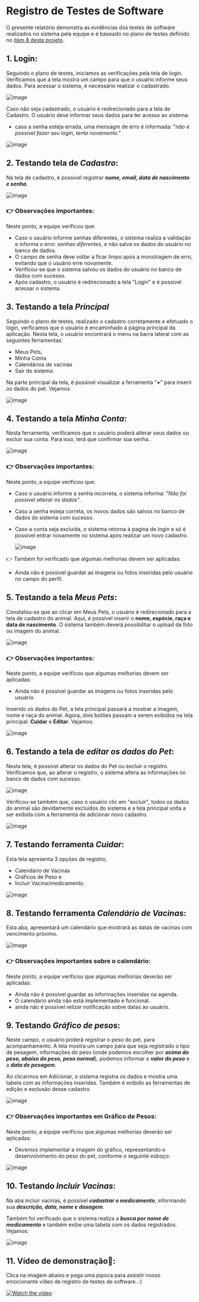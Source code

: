 # Registro de Testes de Software

O presente relatório demonstra as evidências dos testes de software realizados no sistema pela equipe e é baseado no plano de testes definido no [item 8 deste projeto](https://github.com/ICEI-PUC-Minas-PMV-ADS/PetCare-/blob/main/docs/08-Plano%20de%20Testes%20de%20Software.md).

## 1. Login:
Seguindo o plano de testes, iniciamos as verificações pela tela de login. 
Verificamos que a tela mostra um campo para que o usuário informe seus dados.
Para acessar o sistema, é necessário realizar o cadastrado.

![image](https://user-images.githubusercontent.com/78277341/168466558-67571ffb-be65-4c3c-981e-ba53ad9b1a58.png)


Caso não seja cadastrado, o usuário é redirecionado para a tela de Cadastro.
O usuário deve informar seus dados para ter acesso ao sistema.

- caso a senha esteja errada, uma mensagm de erro é informada: "*não é possível fazer seu login, tente novamente."*

![image](https://user-images.githubusercontent.com/78277341/168466923-f5b70577-6753-432c-b87c-b04949751f2d.png)


## 2. Testando tela de *Cadastro*:

Na tela de cadastro, é possivel registrar ***nome, email, data de nascimento e senha***.

![image](https://user-images.githubusercontent.com/78277341/168466604-1840a37c-bffb-409f-a66f-bb94a11709b5.png)

### :point_right: Observações importantes:
Neste ponto, a equipe verificou que:
- Caso o usuário informe senhas diferentes, o sistema realiza a validação e informa o erro: *senhas diferentes*, e não salva os dados do usuário no banco de dados.
- O campo de senha deve voltar a ficar limpo após a monstragem de erro, evitando que o usuário erre novamente.
- Verificou-se que o sistema salvou os dados do usuário no banco de dados com sucesso.
- Após cadastro, o usuário é redirecionado a tela "Login" e é possível acessar o sistema.


## 3. Testando a tela *Principal*
Seguindo o plano de testes, realizado o cadastro corretamente e efetuado o login, verficamos que o usuário é encaminhado à página principal da aplicação. Nesta tela, o usuário encontrará o menu na barra lateral com as seguintes ferramentas:
- Meus Pets,
- Minha Conta
- Calendários de vacinas
- Sair do sistema.

Na parte principal da tela, é possivel visualizar a ferramenta “**+**” para inserir os dados do pet. Vejamos:

![image](https://user-images.githubusercontent.com/78277341/168466998-5506260b-85e1-4d41-bed2-0d4852ac45ea.png)

## 4. Testando a tela *Minha Conta*:
Nesta ferramenta, verificamos que o usuário poderá alterar seus dados ou excluir sua conta. Para isso, terá que confirmar sua senha..

![image](https://user-images.githubusercontent.com/78277341/168467041-42bbcac8-a207-40bc-9ff5-17d0a8e7eed5.png)
### :point_right: Observações importantes:
Neste ponto, a equipe verificou que:
- Caso o usuário informe a senha incorreta, o sistema informa: *"Não foi possível alterar os dados"*.
- Caso a senha esteja correta, os novos dados são salvos no banco de dados do sistema com sucesso.
- Caso a conta seja excluída, o sistema retorna à pagina de login e só é possível entrar novamente no sistema após realizar um novo cadastro.


  ![image](https://user-images.githubusercontent.com/78277341/168467172-206c1d78-3a4c-4050-a2c5-606ee6786889.png)

:point_right: Também foi verificado que algumas melhorias devem ser aplicadas:

- Ainda não é possível guardar as imagens ou fotos inseridas pelo usuário no campo do perfil.

## 5. Testando a tela *Meus Pets*:

Constatou-se que ao clicar em Meus Pets, o usuário é redirecionado para a tela de cadastro do animal.
Aqui, é possível inserir o **nome, espécie, raça e data de nascimento**.
O sistema também deverá possibilitar o upload da foto ou imagem do animal.

![image](https://user-images.githubusercontent.com/78277341/168467201-bbd63e4d-a5fe-4e76-817a-29fbdaefff8e.png)

### :point_right: Observações importantes:
Neste ponto, a equipe verificou que algumas melhorias devem ser aplicadas:
- Ainda não é possível guardar as imagens ou fotos inseridas pelo usuário.

Inserido os dados do Pet, a tela principal passará a mostrar a imagem, nome e raça do animal.
Agora, dois botões passam a serem exibidos na tela principal: **Cuidar** e **Editar**. Vejamos:

![image](https://user-images.githubusercontent.com/78277341/168467226-7169c963-2dd0-4c44-b0ed-2ef3950c070d.png)

## 6. Testando a tela de *editar os dados do Pet*:

Nesta tela, é possível alterar os dados do Pet ou excluir o registro.
Verificamos que, ao alterar o registro, o sistema altera as informações no banco de dados com sucesso.

![image](https://user-images.githubusercontent.com/78277341/168467287-80f772f9-1d81-4c5b-9e32-2dcb37b7fd63.png)



Verificou-se também que, caso o usuário clic em "excluir", todos os dados do animal são devidamente excluídos do sistema e a tela principal volta a ser exibida com a ferramenta de adicionar novo cadastro.

![image](https://user-images.githubusercontent.com/78277341/168467352-70eccf75-28d6-4f9b-aecc-9213eaf6ff0c.png)

## 7. Testando ferramenta *Cuidar*:

Esta tela apresenta 3 opções de registro;

- Calendário de Vacinas
- Gráficos de Peso e
- Incluir Vacina/medicamento.


![image](https://user-images.githubusercontent.com/78277341/168467377-009081e0-6e12-421d-888d-7eeecf09273c.png)



## 8. Testando ferramenta *Calendário de Vacinas*:

Esta aba, apresentará um calendário que mostrará as datas de vacinas com vencimento próximo.

![image](https://user-images.githubusercontent.com/78277341/143724524-c2d09ec2-7836-4e2b-a218-849187d7dea4.png)

### :point_right: Observações importantes sobre o calendário:
Neste ponto, a equipe verificou que algumas melhorias deverão ser aplicadas:
- Ainda não é possível guardar as informações inseridas na agenda.
- O calendário ainda não está implementado e funcional.
- ainda não é possível relizar notificação sobre datas ao usuário.


## 9. Testando *Gráfico de pesos*:

Neste campo, o usuário poderá registrar o peso do pet, para acompanhamento.
A tela mostra um campo para que seja registrado o tipo de pesagem, informações do peso (onde podemos escolher por ***acima do peso, abaixo do peso, peso normal***), podemos informar o ***valor do peso*** e a ***data de pesagem***.

Ao clicarmos em Adicionar, o sistema registra os dados e mostra uma tabela com as informações inseridas.
Também é exibido as ferramentas de edição e exclusão desse cadastro.

![image](https://user-images.githubusercontent.com/78277341/168467428-614e4894-97ef-45ca-bc19-cdcec9736ea7.png)

### :point_right: Observações importantes em Gráfico de Pesos:
Neste ponto, a equipe verificou que algumas melhorias deverão ser aplicadas:
- Devemos implementar a imagem do gráfico, representando o desenvolvimento do peso do pet, conforme o seguinte esboço:

![image](https://user-images.githubusercontent.com/78277341/143724710-5fd5677b-bb4b-45bb-9e0e-9ed63375dbc3.png)

## 10. Testando *Incluir Vacinas*:

Na aba incluir vacinas, é possível ***cadastrar o medicamento***, informando sua ***descrição, data, nome e dosagem***.

Também foi verificado que o sistema realiza a ***busca por nome de medicamento*** e também exibe uma tabela com os dados registrados. Vejamos:

![image](https://user-images.githubusercontent.com/78277341/168467457-c72b1c30-2410-44ab-a096-eca5d71445af.png)


## 11. Vídeo de demonstração🍿:

Clica na imagem abaixo e pega uma pipoca para assistir nosso emocionante vídeo de registro de testes de software. :)

[![Watch the video](https://user-images.githubusercontent.com/78277341/144880982-308d72df-079e-4f8e-a8e6-1bfbeda473de.png)](https://youtu.be/LR2cz3U-OL4)

